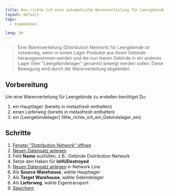 ```yaml
---
title: Wie richte ich eine automatische Warenverteilung für Leergebinde ein?  
layout: default
tags:
  - Stammdaten

lang: de
---
```


>Eine Warenverteilung (Distribution Network) für Leergebinde ist notwendig, wenn in einem Lager Produkte aus ihrem Gebinde herausgenommen werden und die nun leeren Gebinde in ein anderes Lager (hier "Leergebindelager" genannt) bewegt werden sollen. Diese Bewegung wird durch die Warenverteilung abgebildet.

## Vorbereitung
Um eine Warenverteilung für Leergebinde zu erstellen benötigst Du:

1. ein Hauptlager (bereits in metasfresh enthalten)
1. einen Lieferweg (bereits in metasfresh enthalten)
1. ein [Leergebindelager] (Wie_richte_ich_ein_Gebindelager_ein)

## Schritte
1. [Fenster "Distribution Network" öffnen](Wie_finde_und_öffne_ich_ein_Fenster)
1. [Neuen Datensatz anlegen](Wie_lege_ich_einen_neuen_datensatz_an)
1. Feld **Name** ausfüllen, z.B.: Gebinde Distribution Network
1. Setze den Haken für **IsHUDestroyed**
1. [Neuen Datensatz anlegen](Wie_lege_ich_einen_neuen_datensatz_an) in Network Line
1. Als **Source Warehouse**, wähle Hauptlager
1. Als **Target Warehouse**, wähle Gebindelager
1. Als **Lieferweg**, wähle Eigentransport
1. [Speichern](Wie_lege_ich_einen_neuen_datensatz_an)




